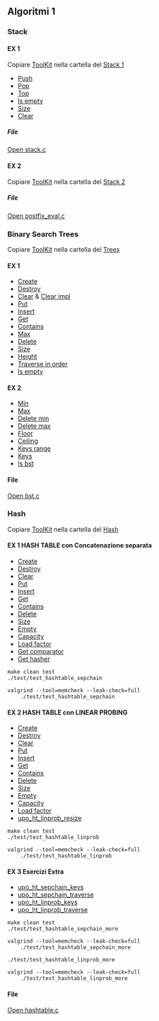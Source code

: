 ## Algoritmi 1

### Stack
#### EX 1
Copiare [ToolKit](/Algo1%20Core%20ToolKit) nella cartella del [Stack 1](/Abstract%20Data%20Types%201%20-%20Stack%20Exercise)
- [Push](/Abstract%20Data%20Types%201%20-%20Stack%20Exercise/src/stack.c#L64)
- [Pop](/Abstract%20Data%20Types%201%20-%20Stack%20Exercise/src/stack.c#L90)
- [Top](/Abstract%20Data%20Types%201%20-%20Stack%20Exercise/src/stack.c#L115)
- [Is empty](/Abstract%20Data%20Types%201%20-%20Stack%20Exercise/src/stack.c#L128)
- [Size](/Abstract%20Data%20Types%201%20-%20Stack%20Exercise/src/stack.c#L145)
- [Clear](/Abstract%20Data%20Types%201%20-%20Stack%20Exercise/src/stack.c#L155)
##### File
[Open stack.c](/Abstract%20Data%20Types%201%20-%20Stack%20Exercise/src/stack.c)
#### EX 2
Copiare [ToolKit](/Algo1%20Core%20ToolKit) nella cartella del [Stack 2](/Abstract%20Data%20Types%202%20-%20Stack%20Exercise)
##### File
[Open postfix_eval.c](/Abstract%20Data%20Types%202%20-%20Stack%20Exercise/apps/postfix_eval.c)

### Binary Search Trees
Copiare [ToolKit](/Algo1%20Core%20ToolKit) nella cartella del [Trees](/Binary%20Search%20Trees%20Exercise%20%231%20%26%20%232)
#### EX 1
- [Create](/Binary%20Search%20Trees%20Exercise%20%231%20%26%20%232/src/bst.c#L36)
- [Destroy](/Binary%20Search%20Trees%20Exercise%20%231%20%26%20%232/src/bst.c#L55)
- [Clear](/Binary%20Search%20Trees%20Exercise%20%231%20%26%20%232/src/bst.c#L81) & [Clear impl](/Binary%20Search%20Trees%20Exercise%20%231%20%26%20%232/src/bst.c#L64)
- [Put](/Binary%20Search%20Trees%20Exercise%20%231%20%26%20%232/src/bst.c#L90)
- [Insert](/Binary%20Search%20Trees%20Exercise%20%231%20%26%20%232/src/bst.c#L98)
- [Get](/Binary%20Search%20Trees%20Exercise%20%231%20%26%20%232/src/bst.c#L106)
- [Contains](/Binary%20Search%20Trees%20Exercise%20%231%20%26%20%232/src/bst.c#L114)
- [Max](/Binary%20Search%20Trees%20Exercise%20%231%20%26%20%232/src/bst.c#L126)
- [Delete](/Binary%20Search%20Trees%20Exercise%20%231%20%26%20%232/src/bst.c#L145)
- [Size](/Binary%20Search%20Trees%20Exercise%20%231%20%26%20%232/src/bst.c#L242)
- [Height](/Binary%20Search%20Trees%20Exercise%20%231%20%26%20%232/src/bst.c#L265)
- [Traverse in order](/Binary%20Search%20Trees%20Exercise%20%231%20%26%20%232/src/bst.c#L273)
- [Is empty](/Binary%20Search%20Trees%20Exercise%20%231%20%26%20%232/src/bst.c#L281)

#### EX 2
- [Min](/Binary%20Search%20Trees%20Exercise%20%231%20%26%20%232/src/bst.c#L304)
- [Max](/Binary%20Search%20Trees%20Exercise%20%231%20%26%20%232/src/bst.c#L312)
- [Delete min](/Binary%20Search%20Trees%20Exercise%20%231%20%26%20%232/src/bst.c#L320)
- [Delete max](/Binary%20Search%20Trees%20Exercise%20%231%20%26%20%232/src/bst.c#L328)
- [Floor](/Binary%20Search%20Trees%20Exercise%20%231%20%26%20%232/src/bst.c#L336)
- [Ceiling](/Binary%20Search%20Trees%20Exercise%20%231%20%26%20%232/src/bst.c#L388)
- [Keys range](/Binary%20Search%20Trees%20Exercise%20%231%20%26%20%232/src/bst.c#L396)
- [Keys](/Binary%20Search%20Trees%20Exercise%20%231%20%26%20%232/src/bst.c#L404)
- [Is bst](/Binary%20Search%20Trees%20Exercise%20%231%20%26%20%232/src/bst.c#L443)

#### File
[Open bst.c](/Binary%20Search%20Trees%20Exercise%20%231%20%26%20%232/src/bst.c)

### Hash
Copiare [ToolKit](/Algo1%20Core%20ToolKit) nella cartella del [Hash](/Hash%20Tables%20Exercise%20%231%2C%20%232%20%26%20%233)
#### EX 1 HASH TABLE con Concatenazione separata
- [Create](/Hash%20Tables%20Exercise%20%231%2C%20%232%20%26%20%233/src/hashtable.c#L38)
- [Destroy](/Hash%20Tables%20Exercise%20%231%2C%20%232%20%26%20%233/src/hashtable.c#L85)
- [Clear](/Hash%20Tables%20Exercise%20%231%2C%20%232%20%26%20%233/src/hashtable.c#L95)
- [Put](/Hash%20Tables%20Exercise%20%231%2C%20%232%20%26%20%233/src/hashtable.c#L131)
- [Insert](/Hash%20Tables%20Exercise%20%231%2C%20%232%20%26%20%233/src/hashtable.c#L167)
- [Get](/Hash%20Tables%20Exercise%20%231%2C%20%232%20%26%20%233/src/hashtable.c#L212)
- [Contains](/Hash%20Tables%20Exercise%20%231%2C%20%232%20%26%20%233/src/hashtable.c#L229)
- [Delete](/Hash%20Tables%20Exercise%20%231%2C%20%232%20%26%20%233/src/hashtable.c#L246)
- [Size](/Hash%20Tables%20Exercise%20%231%2C%20%232%20%26%20%233/src/hashtable.c#L276)
- [Empty](/Hash%20Tables%20Exercise%20%231%2C%20%232%20%26%20%233/src/hashtable.c#L283)
- [Capacity](/Hash%20Tables%20Exercise%20%231%2C%20%232%20%26%20%233/src/hashtable.c#L288)
- [Load factor](/Hash%20Tables%20Exercise%20%231%2C%20%232%20%26%20%233/src/hashtable.c#L293)
- [Get comparator](/Hash%20Tables%20Exercise%20%231%2C%20%232%20%26%20%233/src/hashtable.c#L298)
- [Get hasher](/Hash%20Tables%20Exercise%20%231%2C%20%232%20%26%20%233/src/hashtable.c#L303)

```make
make clean test
./test/test_hashtable_sepchain

valgrind --tool=memcheck --leak-check=full
    ./test/test_hashtable_sepchain
```
#### EX 2 HASH TABLE con LINEAR PROBING
- [Create](/Hash%20Tables%20Exercise%20%231%2C%20%232%20%26%20%233/src/hashtable.c#L320)
- [Destroy](/Hash%20Tables%20Exercise%20%231%2C%20%232%20%26%20%233/src/hashtable.c#L369)
- [Clear](/Hash%20Tables%20Exercise%20%231%2C%20%232%20%26%20%233/src/hashtable.c#L379)
- [Put](/Hash%20Tables%20Exercise%20%231%2C%20%232%20%26%20%233/src/hashtable.c#L408)
- [Insert](/Hash%20Tables%20Exercise%20%231%2C%20%232%20%26%20%233/src/hashtable.c#L451)
- [Get](/Hash%20Tables%20Exercise%20%231%2C%20%232%20%26%20%233/src/hashtable.c#L501)
- [Contains](/Hash%20Tables%20Exercise%20%231%2C%20%232%20%26%20%233/src/hashtable.c#L517)
- [Delete](/Hash%20Tables%20Exercise%20%231%2C%20%232%20%26%20%233/src/hashtable.c#L537)
- [Size](/Hash%20Tables%20Exercise%20%231%2C%20%232%20%26%20%233/src/hashtable.c#L563)
- [Empty](/Hash%20Tables%20Exercise%20%231%2C%20%232%20%26%20%233/src/hashtable.c#L571)
- [Capacity](/Hash%20Tables%20Exercise%20%231%2C%20%232%20%26%20%233/src/hashtable.c#L576)
- [Load factor](/Hash%20Tables%20Exercise%20%231%2C%20%232%20%26%20%233/src/hashtable.c#L581)
- [upo_ht_linprob_resize](/Hash%20Tables%20Exercise%20%231%2C%20%232%20%26%20%233/src/hashtable.c#L586)

```make
make clean test
./test/test_hashtable_linprob

valgrind --tool=memcheck --leak-check=full
    ./test/test_hashtable_linprob
```
#### EX 3 Esercizi Extra
- [upo_ht_sepchain_keys](/Hash%20Tables%20Exercise%20%231%2C%20%232%20%26%20%233/src/hashtable.c#L652)
- [upo_ht_sepchain_traverse](/Hash%20Tables%20Exercise%20%231%2C%20%232%20%26%20%233/src/hashtable.c#L682)
- [upo_ht_linprob_keys](/Hash%20Tables%20Exercise%20%231%2C%20%232%20%26%20%233/src/hashtable.c#L695)
- [upo_ht_linprob_traverse](/Hash%20Tables%20Exercise%20%231%2C%20%232%20%26%20%233/src/hashtable.c#L707)

```make
make clean test
./test/test_hashtable_sepchain_more

valgrind --tool=memcheck --leak-check=full
    ./test/test_hashtable_sepchain_more

./test/test_hashtable_linprob_more

valgrind --tool=memcheck --leak-check=full
    ./test/test_hashtable_linprob_more
```
#### File
[Open hashtable.c](/Hash%20Tables%20Exercise%20%231%2C%20%232%20%26%20%233/src/hashtable.c)
